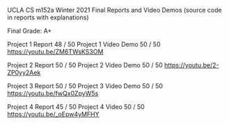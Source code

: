 UCLA CS m152a Winter 2021
Final Reports and Video Demos (source code in reports with explanations)

Final Grade: A+

Project 1 Report	48 / 50
Project 1 Video Demo	50 / 50		https://youtu.be/ZM6TWsKS3OM

Project 2 Report	50 / 50
Project 2 Video Demo	50 / 50		https://youtu.be/2-ZP0yy2Aek

Project 3 Report	50 / 50
Project 3 Video Demo	50 / 50		https://youtu.be/fwQx0ZpyW5s

Project 4 Report	45 / 50	
Project 4 Video		50 / 50		https://youtu.be/_oEpw4yMFHY

